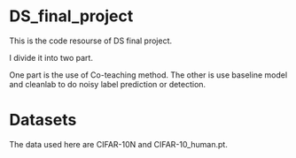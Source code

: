 # DS_final_project
This is the code resourse of DS final project.

I divide it into two part.

One part is the use of Co-teaching method. The other is use baseline model and cleanlab to do noisy label prediction or detection.

# Datasets
The data used here are CIFAR-10N and CIFAR-10_human.pt.
